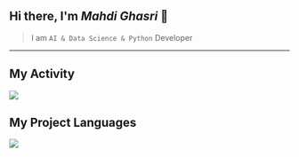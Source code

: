 ## Hi there, I'm ***Mahdi Ghasri*** 👋

> I am `AI & Data Science & Python` Developer

-------

## My Activity
<img src="https://github-readme-stats.vercel.app/api?username=Mahdi-Ghasri&show_icons=true&theme=tokyonight" />

## My Project Languages
<img src="https://github-readme-stats.vercel.app/api/top-langs/?username=Mahdi-Ghasri&hide_progress=true" />


